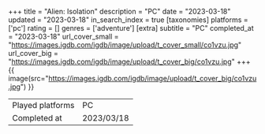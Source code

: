 +++
title = "Alien: Isolation"
description = "PC"
date = "2023-03-18"
updated = "2023-03-18"
in_search_index = true
[taxonomies]
platforms = ['pc']
rating = []
genres = ['adventure']
[extra]
subtitle = "PC"
completed_at = "2023-03-18"
url_cover_small = "https://images.igdb.com/igdb/image/upload/t_cover_small/co1vzu.jpg"
url_cover_big = "https://images.igdb.com/igdb/image/upload/t_cover_big/co1vzu.jpg"
+++
{{ image(src="https://images.igdb.com/igdb/image/upload/t_cover_big/co1vzu.jpg") }}

|              |            |
| ------------ | ---------- |
| Played platforms    | PC |
| Completed at | 2023/03/18 |

